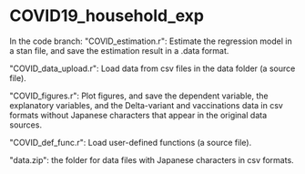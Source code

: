 # COVID19_household_exp

In the code branch:
  "COVID_estimation.r": Estimate the regression model in a stan file, and save the estimation result in a .data format.

  "COVID_data_upload.r": Load data from csv files in the data folder (a source file).

  "COVID_figures.r": Plot figures, and save the dependent variable, the explanatory variables, and the Delta-variant and vaccinations data in csv formats without Japanese characters that appear in the   original data sources.

  "COVID_def_func.r": Load user-defined functions (a source file).

  "data.zip": the folder for data files with Japanese characters in csv formats.
